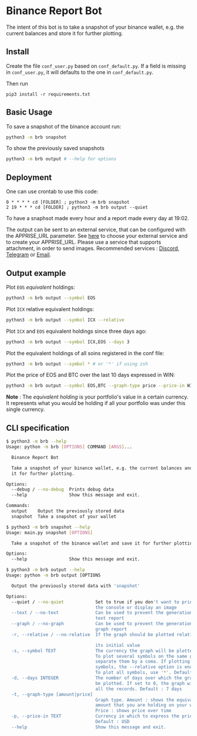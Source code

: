 # Binance Report Bot

The intent of this bot is to take a snapshot of your binance wallet, e.g. the current balances and store it for further plotting.

## Install

Create the file `conf_user.py` based on `conf_default.py`. If a field is missing in `conf_user.py`, it will defaults to the one in `conf_default.py`.

Then run
```
pip3 install -r requirements.txt
```

## Basic Usage
To save a snapshot of the binance account run:
```bash
python3 -m brb snapshot
```
To show the previously saved snapshots
```bash
python3 -m brb output # --help for options
```

## Deployment
One can use crontab to use this code:
```cron
0 * * * * cd [FOLDER] ; python3 -m brb snapshot
2 19 * * * cd [FOLDER] ; python3 -m brb output --quiet
```
To have a snaphsot made every hour and a report made every day at 19:02.

The output can be sent to an external service, that can be configured with the APPRISE_URL parameter. See [here](https://github.com/caronc/apprise/wiki) to choose your external service and to create your APPRISE_URL. Please use a service that supports attachment, in order to send images. Recommended services : [Discord](https://github.com/caronc/apprise/wiki/Notify_discord), [Telegram](https://github.com/caronc/apprise/wiki/Notify_telegram) or [Email](https://github.com/caronc/apprise/wiki/Notify_email).

## Output example
Plot `EOS` *equivalent* holdings:
```bash
python3 -m brb output --symbol EOS
```

Plot `ICX` relative equivalent holdings:
```bash
python3 -m brb output --symbol ICX --relative
```

Plot `ICX` and `EOS` equivalent holdings since three days ago:
```bash
python3 -m brb output --symbol ICX,EOS --days 3
```

Plot the equivalent holdings of all soins registered in the conf file:
```bash
python3 -m brb output --symbol * # or '*' if using zsh
```

Plot the price of EOS and BTC over the last 10 days expressed in WIN:
```bash
python3 -m brb output --symbol EOS,BTC --graph-type price --price-in WIN
```

**Note** : The *equivalent holding* is your portfolio's value in a certain currency. It represents what you would be holding if all your portfolio was under this single currency.

## CLI specification
```bash
$ python3 -m brb --help
Usage: python -m brb [OPTIONS] COMMAND [ARGS]...

  Binance Report Bot

  Take a snapshot of your binance wallet, e.g. the current balances and store
  it for further plotting.

Options:
  --debug / --no-debug  Prints debug data
  --help                Show this message and exit.

Commands:
  output    Output the previously stored data
  snapshot  Take a snapshot of your wallet
```

```bash
$ python3 -m brb snapshot --help
Usage: main.py snapshot [OPTIONS]

  Take a snapshot of the binance wallet and save it for further plotting

Options:
  --help                Show this message and exit.
```

```bash
$ python3 -m brb output --help
Usage: python -m brb output [OPTIONS

  Output the previously stored data with 'snapshot'

Options:
  --quiet / --no-quiet            Set to true if you don't want to print in
                                  the console or display an image
  --text / --no-text              Can be used to prevent the generation of the
                                  text report
  --graph / --no-graph            Can be used to prevent the generation of the
                                  graph report
  -r, --relative / --no-relative  If the graph should be plotted relative to

                                  its initial value
  -s, --symbol TEXT               The currency the graph will be plotted on.
                                  To plot several symbols on the same graph,
                                  separate them by a coma. If plotting several
                                  symbols, the --relative option is enabled.
                                  To plot all symbols, use '*'. Default : FIAT
  -d, --days INTEGER              The number of days over which the graph will
                                  be plotted. If set to 0, the graph will plot
                                  all the records. Default : 7 days
  -t, --graph-type [amount|price]
                                  Graph type. Amount : shows the equivalent
                                  amount that you are holding on your wallet.
                                  Price : shows price over time
  -p, --price-in TEXT             Currency in which to express the prices.
                                  Default : USD
  --help                          Show this message and exit.
```
